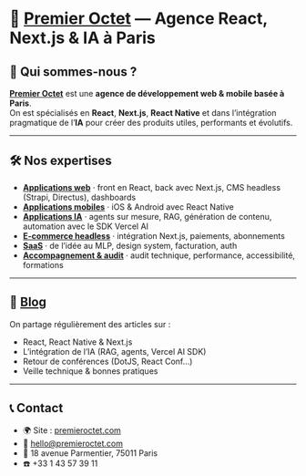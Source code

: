 # 🚀 [Premier Octet](https://www.premieroctet.com) — Agence React, Next.js & IA à Paris

## 👋 Qui sommes-nous ?  
**[Premier Octet](https://www.premieroctet.com)** est une **agence de développement web & mobile basée à Paris**.  
On est spécialisés en **React**, **Next.js**, **React Native** et dans l’intégration pragmatique de l’**IA** pour créer des produits utiles, performants et évolutifs.  

---

## 🛠️ Nos expertises

- **[Applications web](https://www.premieroctet.com/metiers/developpement-applications-metiers)** · front en React, back avec Next.js, CMS headless (Strapi, Directus), dashboards  
- **[Applications mobiles](https://www.premieroctet.com/metiers/developpement-applications-mobiles)** · iOS & Android avec React Native  
- **[Applications IA](https://www.premieroctet.com/metiers/developpement-applications-ia)** · agents sur mesure, RAG, génération de contenu, automation avec le SDK Vercel AI  
- **[E-commerce headless](https://www.premieroctet.com/metiers/developpement-sites-e-commerce)** · intégration Next.js, paiements, abonnements  
- **[SaaS](https://www.premieroctet.com/metiers/developpement-saas)** · de l’idée au MLP, design system, facturation, auth  
- **[Accompagnement & audit](https://www.premieroctet.com/metiers/accompagnement-audit-expertise)** · audit technique, performance, accessibilité, formations  

---

## 📝 [Blog](https://www.premieroctet.com/blog)

On partage régulièrement des articles sur :  
- React, React Native & Next.js  
- L’intégration de l’IA (RAG, agents, Vercel AI SDK)  
- Retour de conférences (DotJS, React Conf…)  
- Veille technique & bonnes pratiques  

---

## 📞 Contact

- 🌍 Site : [premieroctet.com](https://www.premieroctet.com)  
- 📧 hello@premieroctet.com  
- 📍 18 avenue Parmentier, 75011 Paris  
- ☎️ +33 1 43 57 39 11  

